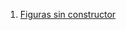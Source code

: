 1. [Figuras sin constructor](https://github.com/eliancamcar21/Programaci-n-Orientada-a-Objetos/blob/main/Practica1.py)
